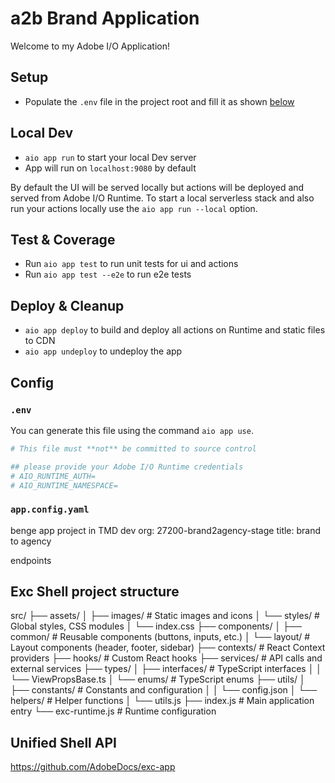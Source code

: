 # a2b Brand Application 

Welcome to my Adobe I/O Application!

## Setup

- Populate the `.env` file in the project root and fill it as shown [below](#env)

## Local Dev

- `aio app run` to start your local Dev server
- App will run on `localhost:9080` by default

By default the UI will be served locally but actions will be deployed and served from Adobe I/O Runtime. To start a
local serverless stack and also run your actions locally use the `aio app run --local` option.

## Test & Coverage

- Run `aio app test` to run unit tests for ui and actions
- Run `aio app test --e2e` to run e2e tests

## Deploy & Cleanup

- `aio app deploy` to build and deploy all actions on Runtime and static files to CDN
- `aio app undeploy` to undeploy the app

## Config

### `.env`

You can generate this file using the command `aio app use`. 

```bash
# This file must **not** be committed to source control

## please provide your Adobe I/O Runtime credentials
# AIO_RUNTIME_AUTH=
# AIO_RUNTIME_NAMESPACE=
```

### `app.config.yaml`
benge app project in TMD dev org: 27200-brand2agency-stage
title: brand to agency

endpoints 

## Exc Shell project structure 
src/
├── assets/
│   ├── images/         # Static images and icons
│   └── styles/         # Global styles, CSS modules
│       └── index.css
├── components/
│   ├── common/         # Reusable components (buttons, inputs, etc.)
│   └── layout/         # Layout components (header, footer, sidebar)
├── contexts/           # React Context providers
├── hooks/              # Custom React hooks
├── services/           # API calls and external services
├── types/
│   ├── interfaces/     # TypeScript interfaces
│   │   └── ViewPropsBase.ts
│   └── enums/         # TypeScript enums
├── utils/
│   ├── constants/     # Constants and configuration
│   │   └── config.json
│   └── helpers/       # Helper functions
│       └── utils.js
├── index.js           # Main application entry
└── exc-runtime.js     # Runtime configuration

## Unified Shell API
https://github.com/AdobeDocs/exc-app
